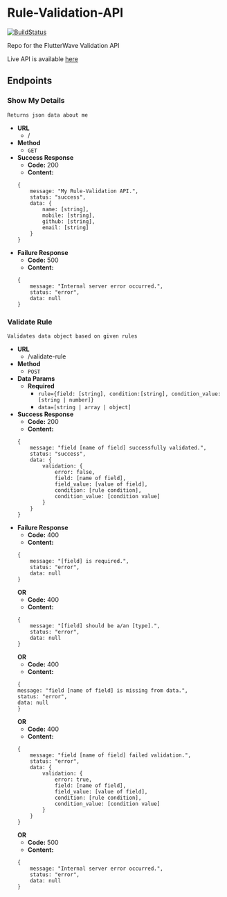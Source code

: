 # Rule-Validation-API

[![BuildStatus](https://travis-ci.com/La-BeTe/Rule-Validation-API.svg?branch=master)](https://travis-ci.com/La-BeTe/Rule-Validation-API)

Repo for the FlutterWave Validation API

Live API is available [here](https://lbt-rule-validation-api.herokuapp.com)

## **Endpoints**

### **Show My Details**

    Returns json data about me

-   **URL**
    -   /
-   **Method**
    -   `GET`
-   **Success Response**
    -   **Code:** 200
    -   **Content:**
    ```
    {
        message: "My Rule-Validation API.",
        status: "success",
        data: {
            name: [string],
            mobile: [string],
            github: [string],
            email: [string]
        }
    }
    ```
-   **Failure Response**
    -   **Code:** 500
    -   **Content:**
    ```
    {
        message: "Internal server error occurred.",
        status: "error",
        data: null
    }
    ```

### **Validate Rule**

    Validates data object based on given rules

-   **URL**
    -   /validate-rule
-   **Method**
    -   `POST`
-   **Data Params**
    -   **Required**
        -   `rule={field: [string], condition:[string], condition_value: [string | number]}`
        -   `data=[string | array | object]`
-   **Success Response**
    -   **Code:** 200
    -   **Content:**
    ```
    {
        message: "field [name of field] successfully validated.",
        status: "success",
        data: {
            validation: {
                error: false,
                field: [name of field],
                field_value: [value of field],
                condition: [rule condition],
                condition_value: [condition value]
            }
        }
    }
    ```
-   **Failure Response**
    -   **Code:** 400
    -   **Content:**
    ```
    {
        message: "[field] is required.",
        status: "error",
        data: null
    }
    ```
    **OR**
    -   **Code:** 400
    -   **Content:**
    ```
    {
        message: "[field] should be a/an [type].",
        status: "error",
        data: null
    }
    ```
    **OR**
    -   **Code:** 400
    -   **Content:**
    ```
    {
    message: "field [name of field] is missing from data.",
    status: "error",
    data: null
    }
    ```
    **OR**
    -   **Code:** 400
    -   **Content:**
    ```
    {
        message: "field [name of field] failed validation.",
        status: "error",
        data: {
            validation: {
                error: true,
                field: [name of field],
                field_value: [value of field],
                condition: [rule condition],
                condition_value: [condition value]
            }
        }
    }
    ```
    **OR**
    -   **Code:** 500
    -   **Content:**
    ```
    {
        message: "Internal server error occurred.",
        status: "error",
        data: null
    }
    ```
